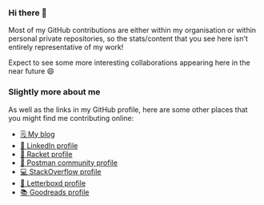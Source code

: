 ### Hi there 👋

Most of my GitHub contributions are either within my organisation or within personal private repositories, so the stats/content that you see here isn't entirely representative of my work!

Expect to see some more interesting collaborations appearing here in the near future 😄

### Slightly more about me

As well as the links in my GitHub profile, here are some other places that you might find me contributing online:

- [🗒️ My blog](https://blog.neilstudd.com)
- [💼 LinkedIn profile](https://www.linkedin.com/in/neilstudd)
- [📢 Racket profile](https://www.racket.com/neilstudd)
- [🚀 Postman community profile](https://community.postman.com/u/neilstudd/summary)
- [💻 StackOverflow profile](https://stackoverflow.com/users/2213607/neil-studd)
- [🎥 Letterboxd profile](https://letterboxd.com/dustlined/)
- [📚 Goodreads profile](https://www.goodreads.com/user/show/38787345-neil-studd)

<!--
**neilstudd/neilstudd** is a ✨ _special_ ✨ repository because its `README.md` (this file) appears on your GitHub profile.

Here are some ideas to get you started:

- 🔭 I’m currently working on ...
- 🌱 I’m currently learning ...
- 👯 I’m looking to collaborate on ...
- 🤔 I’m looking for help with ...
- 💬 Ask me about ...
- 📫 How to reach me: ...
- 😄 Pronouns: ...
- ⚡ Fun fact: ...
-->
